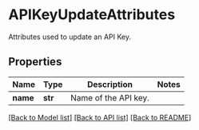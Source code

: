 # APIKeyUpdateAttributes

Attributes used to update an API Key.

## Properties
Name | Type | Description | Notes
------------ | ------------- | ------------- | -------------
**name** | **str** | Name of the API key. | 

[[Back to Model list]](README.md#documentation-for-models) [[Back to API list]](README.md#documentation-for-api-endpoints) [[Back to README]](README.md)


